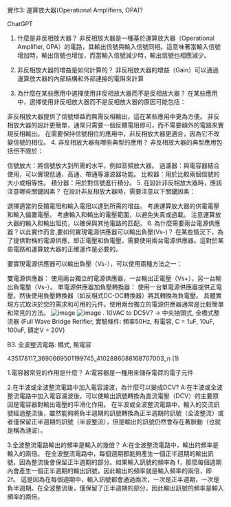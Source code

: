 實作3: 運算放大器(Operational Amplifiers, OPA)?

ChatGPT
1. 什麼是非反相放大器？
非反相放大器是一種基於運算放大器（Operational Amplifier, OPA）的電路，其輸出信號與輸入信號同相。這意味著當輸入信號增加時，輸出信號也增加，而當輸入信號減少時，輸出信號也相應減少。

2. 非反相放大器的增益是如何計算的？
非反相放大器的增益（Gain）可以通過運算放大器的內部結構和外部連接的電阻來計算
3. 為什麼在某些應用中選擇使用非反相放大器而不是反相放大器？
在某些應用中，選擇使用非反相放大器而不是反相放大器的原因可能包括：

非反相放大器提供了信號增益而無需反相輸出，這在某些應用中更為方便。
非反相放大器的設計更簡單，通常只需要一個反饋電阻即可，而不需要額外的電路來實現反相輸出。
在需要保持信號相位的應用中，非反相放大器更適合，因為它不改變信號的相位。
4. 非反相放大器有哪些典型的應用？
非反相放大器的典型應用包括但不限於：

信號放大：將信號放大到所需的水平，例如音頻放大器。
過濾器：與電容器結合使用，可以實現低通、高通、帶通等濾波器功能。
比較器：用於比較兩個信號的大小或相等性。
積分器：用於對信號進行積分。
5. 在設計非反相放大器時，應該注意哪些關鍵因素？
在設計非反相放大器時，需要注意以下關鍵因素：

選擇適當的反饋電阻和輸入電阻以達到所需的增益。
考慮運算放大器的供電電壓和輸入偏置電壓。
考慮輸入和輸出的電壓範圍，以避免失真或過載。
注意運算放大器的輸入和輸出阻抗，以確保與其他電路的匹配。
6. 為什麼需要兩台電源供應器？以此實作而言,要如何實現電源供應器可以輸出負壓(Vs-)？
在某些情況下，為了提供對稱的電源供應，即正電壓和負電壓，需要使用兩台電源供應器。這對於某些電路和運算放大器的正確運作是必要的。

要實現電源供應器可以輸出負壓（Vs-），可以使用兩種方法之一：

雙電源供應器： 使用兩台獨立的電源供應器，一台輸出正電壓（Vs+），另一台輸出負電壓（Vs-）。
單電源供應器加負壓轉換器： 使用一台單電源供應器提供正電壓，然後使用負壓轉換器（如反相式DC-DC轉換器）將其轉換為負電壓。
具體實現方式取決於您的需求和可用的元件。使用兩台獨立的電源供應器通常是比較簡單和常見的方法。
![image](https://github.com/chiu1203/EC2024/assets/162283677/ca8c32a4-ecfb-4b7f-833a-ab8118d2cf30)
![image](https://github.com/chiu1203/EC2024/assets/162283677/70e733fc-38b5-4ced-b064-3202e6027387)
. 10VAC to DC5V? → 中央抽頭式, 全橋式整流器 (Full Wave Bridge Retifier, 實驗條件: 頻率50Hz, 有電容, C = 1uF, 10uF, 100uF, 額定V = 20V)

B3. 全波整流電路: 橋式, 無電容

435178117_3690669501199745_4102886088168707003_n (1)

1.電容器常見的作用是什麼？ A:電容器是一種用來儲存電荷的電子元件

2.在半波或全波整流電路中加入電容濾波，為什麼可以變成DCV? A:在半波或全波整流電路中加入電容濾波後，可以使輸出訊號轉換為直流電壓（DCV）的主要原因是電容器對輸出電壓的平滑化作用。 在半波或全波整流電路中，輸入的交流訊號經過整流後，雖然能夠將負半週期的訊號轉換為正半週期的訊號（全波整流）或者僅保留正半週期的訊號（半波整流），但是輸出的訊號仍然會存在著脈動（也就是稱為漣波）。

3.全波整流電路輸出的頻率是輸入的幾倍？ A:在全波整流電路中，輸出的頻率是輸入的兩倍。 在全波整流電路中，每個週期都能夠產生一個正半週期的輸出訊號，因為整流後會保留正半週期的部分。如果輸入訊號的頻率為 f，那麼每個週期內會產生一個正半週期的輸出訊號，因此輸出的頻率就是輸入頻率的兩倍，即 2f。 這是因為在每個週期中，輸入訊號都會通過兩次，一次是正半週期，一次是負半週期。在全波整流後，僅保留了正半週期的部分，因此輸出訊號的頻率是輸入頻率的兩倍。


